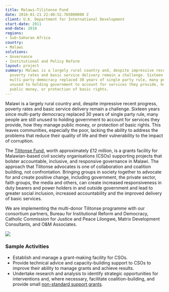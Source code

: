 ```yaml
---
title: Malawi—Tilitonse Fund
date: 2016-01-21 22:40:52.765000000 Z
client: U.K. Department for International Development
start-date: 2011
end-date: 2018
regions:
- Sub-Saharan Africa
country:
- Malawi
solutions:
- Governance
- Institutional and Policy Reform
layout: project
summary: Malawi is a largely rural country and, despite impressive recent progress,
  poverty rates and basic service delivery remain a challenge. Sixteen years since
  multi-party democracy replaced 30 years of single party rule, many people are still
  unused to holding government to account for services they provide, how they manage
  public money, or protection of basic rights.
---
```


Malawi is a largely rural country and, despite impressive recent progress, poverty rates and basic service delivery remain a challenge. Sixteen years since multi-party democracy replaced 30 years of single party rule, many people are still unused to holding government to account for services they provide, how they manage public money, or protection of basic rights. This leaves communities, especially the poor, lacking the ability to address the problems that reduce their quality of life and their vulnerability to the impact of corruption.

The [Tilitonse Fund][1], worth approximately £12 million, is a grants facility for Malawian-based civil society organisations (CSOs) supporting projects that bolster accountable, inclusive, and responsive governance in Malawi. The approach that Tilitonse advocates is one of collaboration and coalition building, not confrontation. Bringing groups in society together to advocate for and create positive change, including government, the private sector, faith groups, the media and others, can create increased responsiveness in duty bearers and power holders in and outside government and lead to greater social inclusion, increased accountability and the improved delivery of basic services.

We are implementing the multi-donor Tilitonse programme with our consortium partners, Bureau for Institutional Reform and Democracy, Catholic Commission for Justice and Peace Lilongwe, Matrix Development Consultants, and O&M Associates.

![][2]

###  Sample Activities

* Establish and manage a grant-making facility for CSOs.
* Provide technical advice and capacity-building support to CSOs to improve their ability to manage grants and achieve results.
* Undertake research and analysis to identify strategic opportunities for interventions and, where necessary, facilitate coalition-building, and provide small [non-standard support grants][3].

[1]: http://tilitonsefund.org/
[2]: /assets/images/projects/MalawiHTSPE.jpg
[3]: http://dai-global-developments.com/articles/spurring-the-malawi-judiciary-to-rehear-death-sentence-cases-free-prisoners-unjustly-held/
